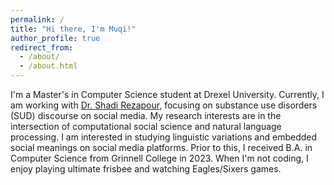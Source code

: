 ```yaml
---
permalink: /
title: "Hi there, I'm Muqi!"
author_profile: true
redirect_from: 
  - /about/
  - /about.html
---
```

I'm a Master's in Computer Science student at Drexel University. Currently, I am working with [Dr. Shadi Rezapour](https://www.shadirezapour.com/research-team), focusing on substance use disorders (SUD) discourse on social media. My research interests are in the intersection of computational social science and natural language processing. I am interested in studying linguistic variations and embedded social meanings on social media platforms. Prior to this, I received B.A. in Computer Science from Grinnell College in 2023. When I'm not coding, I enjoy playing ultimate frisbee and watching Eagles/Sixers games.


